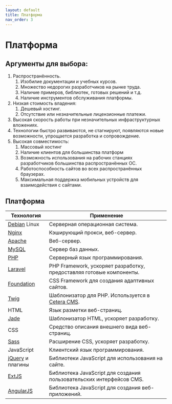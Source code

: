 ```yaml
---
layout: default
title: Платформа
nav_order: 3
---
```

# Платформа

## Аргументы для выбора:

1. Распространённость. 
	1. Изобилие документации и учебных курсов.
	2. Множество недорогих разработчиков на рынке труда.
	3. Наличие примеров, библиотек, готовых решений и т.д.
	4. Наличие инструментов обслуживания платформы.
2. Низкая стоимость владения:
	1. Дешевый хостинг.
	2. Отсутствие или незначительные лицензионные платежи.
3. Высокая скорость работы при незначительных инфраструктурных вложениях.
4. Технологии быстро развиваются, не стагнируют, появляются новые возможности, упрощается разработка и сопровождение.
5. Высокая совместимость:
	1. Массовый хостинг
	2. Наличие клиентов для большинства платформ
	3. Возможность использования на рабочих станциях разработчиков большинства распространённых ОС.
	4. Работоспособность сайтов во всех распространённых браузерах.
	5. Максимальная поддержка мобильных устройств для взаимодействия с сайтами.

## Платформа
<table class="hover stack">
	<thead>
		<tr>
			<th scope="col">Технология</th>
			<th scope="col">Применение</th>
		</tr>
	</thead>
	<tbody>
		<tr>
			<td><a href="https://www.debian.org/" title="Перейти на сайт debian.org">Debian</a> Linux</td>
			<td>Серверная операционная система.</td>
		</tr>
		<tr>
			<td><a href="http://nginx.org/" title="Перейти на сайт nginx.org">Nginx</a></td>
			<td>Кэширующий прокси, веб-сервер.</td>
		</tr>
		<tr>
			<td><a href="https://httpd.apache.org/" title="Перейти на сайт httpd.apache.org">Apache</a></td>
			<td>Веб-сервер.</td>
		</tr>
		<tr>
			<td><a href="https://www.mysql.com/" title="Перейти на сайт mysql.com">MySQL</a></td>
			<td>Сервер баз данных.</td>
		</tr>
		<tr>
			<td><a href="https://php.net/" title="Перейти на сайт php.net/">PHP</a></td>
			<td>Серверный язык программирования.</td>
		</tr>
		<tr>
			<td><a href="https://laravel.com/" title="Перейти на сайт laravel.com">Laravel</a></td>
			<td>PHP Framework, ускоряет разработку, предоставляя готовые компоненты.</td>
		</tr>
		<tr>
			<td><a href="http://foundation.zurb.com/" title="Перейти на сайт foundation.zurb.com/">Foundation</a></td>
			<td>CSS Framework для создания адаптивных сайтов.</td>
		</tr>
		<tr>
			<td><a href="http://twig.sensiolabs.org/" title="Перейти на сайт twig.sensiolabs.org">Twig</a></td>
			<td>Шаблонизатор для PHP. Используется в <a href="https://cetera.ru/cetera-cms/" title="О Cetera CMS">Cetera CMS</a>.</td>
		</tr>
		<tr>
			<td>HTML</td>
			<td>Язык разметки веб-страниц.</td>
		</tr>
		<tr>
			<td><a href="http://jade-lang.com/" title="Перейти на сайт jade-lang.com">Jade</a></td>
			<td>Шаблонизатор HTML, ускоряет разработку.</td>
		</tr>
		<tr>
			<td>CSS</td>
			<td>Средство описания внешнего вида веб-страниц.</td>
		</tr>
		<tr>
			<td><a href="http://sass-lang.com/" title="Перейти на сайт sass-lang.com">Sass</a></td>
			<td>Расширение CSS, ускоряет разработку.</td>
		</tr>
		<tr>
			<td>JavaScript</td>
			<td>Клиентский язык программирования.</td>
		</tr>
		<tr>
			<td><a href="https://jquery.com/" title="Перейти на сайт jquery.com">jQuery</a> и плагины</td>
			<td>Библиотеки JavaScript для использования на сайте.</td>
		</tr>
		<tr>
			<td><a href="https://www.sencha.com/products/extjs/#overview" title="Перейти на сайт sencha.com">ExtJS</a></td>
			<td>Библиотека JavaScript для создания пользовательских интерфейсов CMS.</td>
		</tr>
		<tr>
			<td><a href="https://angularjs.org/" title="Перейти на сайт angularjs.org">AngularJS</a></td>
			<td>Библиотека JavaScript для создания веб-приложений.</td>
		</tr>
	</tbody>
</table>
